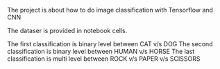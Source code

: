 The project is about how to do image classification with Tensorflow and CNN 

The dataser is provided in notebook cells.

The first classification is binary level between CAT v/s DOG 
The second classification is binary level between HUMAN v/s HORSE
The last classification is multi level between ROCK v/s PAPER v/s SCISSORS
